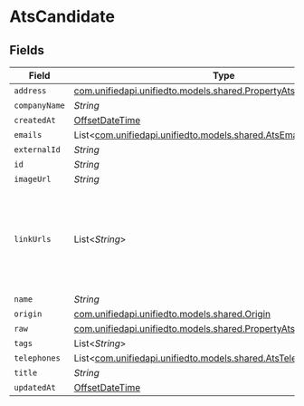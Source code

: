 # AtsCandidate


## Fields

| Field                                                                                                                    | Type                                                                                                                     | Required                                                                                                                 | Description                                                                                                              |
| ------------------------------------------------------------------------------------------------------------------------ | ------------------------------------------------------------------------------------------------------------------------ | ------------------------------------------------------------------------------------------------------------------------ | ------------------------------------------------------------------------------------------------------------------------ |
| `address`                                                                                                                | [com.unifiedapi.unifiedto.models.shared.PropertyAtsCandidateAddress](../../models/shared/PropertyAtsCandidateAddress.md) | :heavy_minus_sign:                                                                                                       | N/A                                                                                                                      |
| `companyName`                                                                                                            | *String*                                                                                                                 | :heavy_minus_sign:                                                                                                       | N/A                                                                                                                      |
| `createdAt`                                                                                                              | [OffsetDateTime](https://docs.oracle.com/javase/8/docs/api/java/time/OffsetDateTime.html)                                | :heavy_minus_sign:                                                                                                       | N/A                                                                                                                      |
| `emails`                                                                                                                 | List<[com.unifiedapi.unifiedto.models.shared.AtsEmail](../../models/shared/AtsEmail.md)>                                 | :heavy_minus_sign:                                                                                                       | N/A                                                                                                                      |
| `externalId`                                                                                                             | *String*                                                                                                                 | :heavy_minus_sign:                                                                                                       | N/A                                                                                                                      |
| `id`                                                                                                                     | *String*                                                                                                                 | :heavy_minus_sign:                                                                                                       | N/A                                                                                                                      |
| `imageUrl`                                                                                                               | *String*                                                                                                                 | :heavy_minus_sign:                                                                                                       | N/A                                                                                                                      |
| `linkUrls`                                                                                                               | List<*String*>                                                                                                           | :heavy_minus_sign:                                                                                                       | a list of social media links associated with the candidate. eg. LinkedIn URL                                             |
| `name`                                                                                                                   | *String*                                                                                                                 | :heavy_minus_sign:                                                                                                       | N/A                                                                                                                      |
| `origin`                                                                                                                 | [com.unifiedapi.unifiedto.models.shared.Origin](../../models/shared/Origin.md)                                           | :heavy_minus_sign:                                                                                                       | N/A                                                                                                                      |
| `raw`                                                                                                                    | [com.unifiedapi.unifiedto.models.shared.PropertyAtsCandidateRaw](../../models/shared/PropertyAtsCandidateRaw.md)         | :heavy_minus_sign:                                                                                                       | N/A                                                                                                                      |
| `tags`                                                                                                                   | List<*String*>                                                                                                           | :heavy_minus_sign:                                                                                                       | N/A                                                                                                                      |
| `telephones`                                                                                                             | List<[com.unifiedapi.unifiedto.models.shared.AtsTelephone](../../models/shared/AtsTelephone.md)>                         | :heavy_minus_sign:                                                                                                       | N/A                                                                                                                      |
| `title`                                                                                                                  | *String*                                                                                                                 | :heavy_minus_sign:                                                                                                       | N/A                                                                                                                      |
| `updatedAt`                                                                                                              | [OffsetDateTime](https://docs.oracle.com/javase/8/docs/api/java/time/OffsetDateTime.html)                                | :heavy_minus_sign:                                                                                                       | N/A                                                                                                                      |